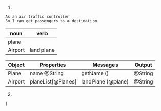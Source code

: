 1)
```
As an air traffic controller
So I can get passengers to a destination
```
| noun    | verb
| ----    | ------
| plane   | 
| Airport | land plane 

| Object  | Properties          | Messages           | Output  |
| ------  | ------------        | -------            | ------  |
| Plane   | name @String        | getName ()         | @String |
| Airport | planeList[@Planes]  | landPlane (@plane) | @String |

2)
```
|
